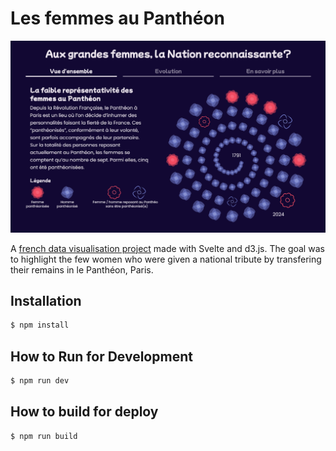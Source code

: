 # Les femmes au Panthéon

![Project preview](./src/assets/women-in-pantheon.png)

A [french data visualisation project](https://floreperche.github.io/women-in-pantheon/) made with Svelte and d3.js. The goal was to highlight the few women who were given a national tribute by transfering their remains in le Panthéon, Paris.

## Installation

```bash
$ npm install
```

## How to Run for Development

```bash
$ npm run dev
```

## How to build for deploy

```bash
$ npm run build
```
